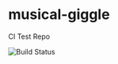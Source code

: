 # musical-giggle
CI Test Repo

![Build Status](https://codebuild.us-east-2.amazonaws.com/badges?uuid=eyJlbmNyeXB0ZWREYXRhIjoianBpOEZraTM4RGJ1VXNxQmlHTE9Bb2FXL3dpSUh2N2pEWm5wNnZrS1VKOGsrZUNPdjZtd0lrb3AwYW5mdXYyWUE0WStLVkJNeCtBelJSWVhjeDFTNkxRPSIsIml2UGFyYW1ldGVyU3BlYyI6Inl6Qi9XR2xuRWx0WCtEVnciLCJtYXRlcmlhbFNldFNlcmlhbCI6MX0%3D&branch=master)
